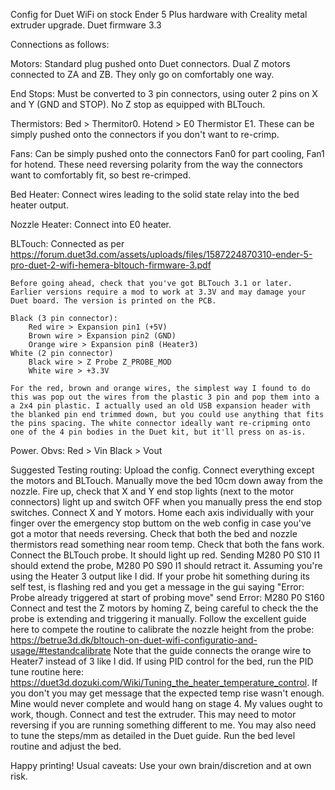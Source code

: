 Config for Duet WiFi on stock Ender 5 Plus hardware with Creality metal extruder upgrade. Duet firmware 3.3

Connections as follows:

Motors:
    Standard plug pushed onto Duet connectors. 
    Dual Z motors connected to ZA and ZB. They only go on comfortably one way.

End Stops:
    Must be converted to 3 pin connectors, using outer 2 pins on X and Y (GND and STOP). No Z stop as equipped with BLTouch.

Thermistors:
    Bed > Thermitor0.
    Hotend > E0 Thermistor E1.
    These can be simply pushed onto the connectors if you don't want to re-crimp.

Fans:
    Can be simply pushed onto the connectors Fan0 for part cooling, Fan1 for hotend. These need reversing polarity from the way the connectors want to comfortably fit, so best re-crimped.

Bed Heater:
    Connect wires leading to the solid state relay into the bed heater output.

Nozzle Heater:
    Connect into E0 heater.

BLTouch:
    Connected as per https://forum.duet3d.com/assets/uploads/files/1587224870310-ender-5-pro-duet-2-wifi-hemera-bltouch-firmware-3.pdf

    Before going ahead, check that you've got BLTouch 3.1 or later. Earlier versions require a mod to work at 3.3V and may damage your Duet board. The version is printed on the PCB.

    Black (3 pin connector):
        Red wire > Expansion pin1 (+5V)
        Brown wire > Expansion pin2 (GND)
        Orange wire > Expansion pin8 (Heater3)
    White (2 pin connector)
        Black wire > Z Probe Z_PROBE_MOD
        White wire > +3.3V

    For the red, brown and orange wires, the simplest way I found to do this was pop out the wires from the plastic 3 pin and pop them into a a 2x4 pin plastic. I actually used an old USB expansion header with the blanked pin end trimmed down, but you could use anything that fits the pins spacing. The white connector ideally want re-cripming onto one of the 4 pin bodies in the Duet kit, but it'll press on as-is.

Power. Obvs:
    Red > Vin
    Black > Vout

Suggested Testing routing:
    Upload the config.
    Connect everything except the motors and BLTouch.
    Manually move the bed 10cm down away from the nozzle.
    Fire up, check that X and Y end stop lights (next to the motor connectors) light up and switch OFF when you manually press the end stop switches.
    Connect X and Y motors.
    Home each axis individually with your finger over the emergency stop buttom on the web config in case you've got a motor that needs reversing.
    Check that both the bed and nozzle thermistors read something near room temp.
    Check that both the fans work.
    Connect the BLTouch probe. It should light up red.
    Sending M280 P0 S10 I1 should extend the probe, M280 P0 S90 I1 should retract it. Assuming you're using the Heater 3 output like I did. If your probe hit something during its self test, is flashing red and you get a message in the gui saying "Error: Probe already triggered at start of probing move" send Error: M280 P0 S160
    Connect and test the Z motors by homing Z, being careful to check the the probe is extending and triggering it manually. Follow the excellent guide here to compete the routine to calibrate the nozzle height from the probe: https://betrue3d.dk/bltouch-on-duet-wifi-configuratio-and-usage/#testandcalibrate Note that the guide connects the orange wire to Heater7 instead of 3 like I did.
    If using PID control for the bed, run the PID tune routine here: https://duet3d.dozuki.com/Wiki/Tuning_the_heater_temperature_control. If you don't you may get message that the expected temp rise wasn't enough. Mine would never complete and would hang on stage 4. My values ought to work, though.
    Connect and test the extruder. This may need to motor reversing if you are running something different to me. You may also need to tune the steps/mm as detailed in the Duet guide.
    Run the bed level routine and adjust the bed.

Happy printing! Usual caveats: Use your own brain/discretion and at own risk.
    

